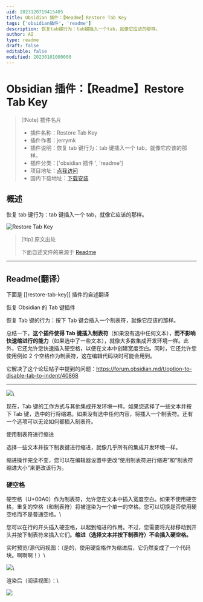 ```yaml
---
uid: 2023120719415405
title: Obsidian 插件：【Readme】Restore Tab Key
tags: ['obsidian插件', 'readme']
description: 恢复tab键行为：tab键插入一个tab，就像它应该的那样。
author: AI
type: readme
draft: false
editable: false
modified: 20230101000000
---
```


# Obsidian 插件：【Readme】Restore Tab Key

> [!Note] 插件名片
> - 插件名称：Restore Tab Key
> - 插件作者：jerrymk
> - 插件说明：恢复 tab 键行为：tab 键插入一个 tab，就像它应该的那样。
> - 插件分类：['obsidian 插件 ', 'readme']
> - 项目地址：[点我访问](https://github.com/jrymk/restore-tab-key)
> - 国内下载地址：[下载安装](https://pkmer.cn/products/plugin/pluginMarket/?restore-tab-key)

## 概述

恢复 tab 键行为：tab 键插入一个 tab，就像它应该的那样。

![Restore Tab Key](https://cdn.pkmer.cn/covers/restore-tab-key.png!pkmer)

> [!tip] 原文出处
>
>下面自述文件的来源于 [Readme](https://ghproxy.net/https://raw.githubusercontent.com/jrymk/restore-tab-key/main/README.md)
>

---

## Readme(翻译）

下面是 [[restore-tab-key]] 插件的自述翻译

恢复 Obsidian 的 Tab 键插件

恢复 Tab 键的行为：按下 Tab 键会插入一个制表符，就像它应该的那样。

总结一下，**这个插件使得 Tab 键插入制表符**（如果没有选中任何文本），**而不影响快速缩进行的能力**（如果选中了一些文本），就像大多数集成开发环境一样。此外，它还允许您快速插入硬空格，以便在文本中创建宽度空白。同时，它还允许您使用例如 2 个空格作为制表符，这在编辑代码块时可能会用到。

它解决了这个论坛帖子中提到的问题：<https://forum.obsidian.md/t/option-to-disable-tab-to-indent/40868>

---

![](https://cdn.pkmer.cn/covers/restore-tab-key_2_0.png!pkmer)\

现在，Tab 键的工作方式与其他集成开发环境一样。如果您选择了一些文本并按下 Tab 键，选中的行将缩进。如果没有选中任何内容，将插入一个制表符。还有一个选项可以无论如何都插入制表符。

使用制表符进行缩进

选择一些文本并按下制表键进行缩进，就像几乎所有的集成开发环境一样。

缩进操作完全不变，您可以在编辑器设置中更改“使用制表符进行缩进”和“制表符缩进大小”来更改该行为。

### 硬空格

硬空格（U+00A0）作为制表符，允许您在文本中插入宽度空白。如果不使用硬空格，重复的空格（和制表符）将被渲染为一个单一的空格。您可以切换是否使用硬空格而不是普通空格。\

您可以在行的开头插入硬空格，以起到缩进的作用。不过，您需要将光标移动到开头并按下制表符来插入它们。**缩进（选择文本并按下制表符）不会插入硬空格。**

实时预览/源代码视图：（是的，使用硬空格作为缩进后，它仍然变成了一个代码块。啊啊啊！）\

![](https://cdn.pkmer.cn/covers/restore-tab-key_2_1.png!pkmer)\

渲染后（阅读视图）：\

![](https://cdn.pkmer.cn/covers/restore-tab-key_2_2.png!pkmer)

